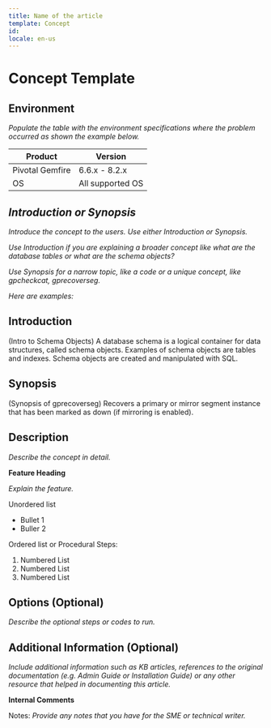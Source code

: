 ```yaml
---
title: Name of the article
template: Concept
id: 
locale: en-us
---
```

# Concept Template

## Environment

*Populate the table with the environment specifications where the problem occurred as shown the example below.*

Product	| Version
--------|---------
Pivotal Gemfire |	6.6.x - 8.2.x
OS | All supported OS

## *Introduction or Synopsis*

*Introduce the concept to the users. Use either Introduction or Synopsis.*

*Use Introduction if you are explaining a broader concept like what are the database tables or what are the schema objects?*

*Use Synopsis for a narrow topic, like a code or a unique concept, like gpcheckcat, gprecoverseg.*

*Here are examples:*

## Introduction 

(Intro to Schema Objects)
A database schema is a logical container for data structures, called schema objects. Examples of schema objects are tables and indexes. Schema objects are created and manipulated with SQL.

## Synopsis

(Synopsis of gprecoverseg)
Recovers a primary or mirror segment instance that has been marked as down (if mirroring is enabled).

## Description

*Describe the concept in detail.*

 **Feature Heading**

*Explain the feature.*

Unordered list

*	Bullet 1
*	Buller 2

Ordered list or Procedural Steps:

1.	Numbered List
2.	Numbered List
3.	Numbered List

## Options (Optional)

*Describe the optional steps or codes to run.*

## Additional Information (Optional)

*Include additional information such as KB articles, references to the original documentation (e.g. Admin Guide or Installation Guide) or any other resource that helped in documenting this article.*

**Internal Comments**

Notes: *Provide any notes that you have for the SME or technical writer.*
 
 

